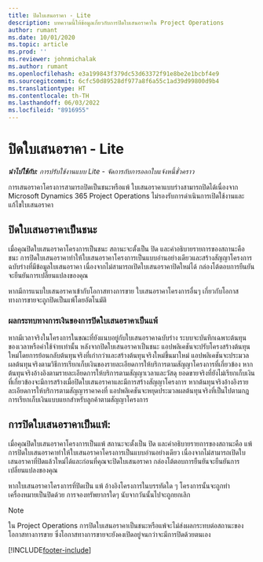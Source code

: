 ```yaml
---
title: ปิดใบเสนอราคา - Lite
description: บทความนี้ให้ข้อมูลเกี่ยวกับการปิดใบเสนอราคาใน Project Operations
author: rumant
ms.date: 10/01/2020
ms.topic: article
ms.prod: ''
ms.reviewer: johnmichalak
ms.author: rumant
ms.openlocfilehash: e3a199843f379dc53d63372f91e8be2e1bcbf4e9
ms.sourcegitcommit: 6cfc50d89528df977a8f6a55c1ad39d99800d9b4
ms.translationtype: HT
ms.contentlocale: th-TH
ms.lasthandoff: 06/03/2022
ms.locfileid: "8916955"
---
```

# <a name="close-a-quote---lite"></a>ปิดใบเสนอราคา - Lite

_**นำไปใช้กับ:** การปรับใช้งานแบบ Lite - จัดการกับการออกใบแจ้งหนี้ชั่วคราว_

การเสนอราคาโครงการสามารถปิดเป็นชนะหรือแพ้ ใบเสนอราคาแบบร่างสามารถปิดได้เนื่องจาก Microsoft Dynamics 365 Project Operations ไม่รองรับการดำเนินการเปิดใช้งานและแก้ไขใบเสนอราคา

## <a name="close-a-quote-as-won"></a>ปิดใบเสนอราคาเป็นชนะ

เมื่อคุณปิดใบเสนอราคาโครงการเป็นชนะ สถานะจะตั้งเป็น ปิด และคำอธิบายรายการของสถานะคือ ชนะ การปิดใบเสนอราคาทำให้ใบเสนอราคาโครงการเป็นแบบอ่านอย่างเดียวและสร้างสัญญาโครงการฉบับร่างที่มีข้อมูลใบเสนอราคา เนื่องจากไม่สามารถเปิดใบเสนอราคาปิดใหม่ได้ กล่องโต้ตอบการยืนยันจะยืนยันการเปลี่ยนแปลงของคุณ

หากมีการแนบใบเสนอราคาเข้ากับโอกาสทางการขาย ใบเสนอราคาโครงการอื่นๆ เกี่ยวกับโอกาสทางการขายจะถูกปิดเป็นแพ้โดยอัตโนมัติ

### <a name="financial-impact-of-closing-a-quote-as-won"></a>ผลกระทบทางการเงินของการปิดใบเสนอราคาเป็นแพ้

หากมีเวลาจริงในโครงการในขณะที่ยังแนบอยู่กับใบเสนอราคาฉบับร่าง ระบบจะบันทึกเฉพาะต้นทุนของเวลาหรือค่าใช้จ่ายเท่านั้น หลังจากปิดใบเสนอราคาเป็นชนะ แอปพลิเคชันจะปรับโครงสร้างต้นทุนใหม่โดยการย้อนกลับต้นทุนจริงที่เก่ากว่าและสร้างต้นทุนจริงใหม่ขึ้นมาใหม่ แอปพลิเคชันจะประมวลผลต้นทุนจริงตามวิธีการเรียกเก็บเงินของรายละเอียดการให้บริการตามสัญญาโครงการที่เกี่ยวข้อง หากต้นทุนจริงอ้างอิงตามรายละเอียดการให้บริการตามสัญญาเวลาและวัสดุ ยอดขายจริงที่ยังไม่เรียกเก็บเงินที่เกี่ยวข้องจะมีการสร้างเมื่อปิดใบเสนอราคาและมีการสร้างสัญญาโครงการ หากต้นทุนจริงอ้างอิงรายละเอียดการให้บริการตามสัญญาราคาคงที่ แอปพลิเคชันจะหยุดประมวลผลต้นทุนจริงที่เป็นไปตามกฎการเรียกเก็บเงินแบบแยกสำหรับลูกค้าตามสัญญาโครงการ

## <a name="closing-a-quote-as-lost"></a>การปิดใบเสนอราคาเป็นแพ้:

เมื่อคุณปิดใบเสนอราคาโครงการเป็นแพ้ สถานะจะตั้งเป็น ปิด และคำอธิบายรายการของสถานะคือ แพ้ การปิดใบเสนอราคาทำให้ใบเสนอราคาโครงการเป็นแบบอ่านอย่างเดียว เนื่องจากไม่สามารถเปิดใบเสนอราคาที่ปิดแล้วใหม่ได้และก่อนที่คุณจะปิดใบเสนอราคา กล่องโต้ตอบการยืนยันจะยืนยันการเปลี่ยนแปลงของคุณ

หากใบเสนอราคาโครงการที่ปิดเป็น แพ้ อ้างอิงโครงการในบรรทัดใด ๆ โครงการนั้นจะถูกทำเครื่องหมายเป็นปิดด้วย การจองทรัพยากรใดๆ นับจากวันนั้นไปจะถูกยกเลิก

> [!NOTE]
> ใน Project Operations การปิดใบเสนอราคาเป็นชนะหรือแพ้จะไม่ส่งผลกระทบต่อสถานะของโอกาสทางการขาย ซึ่งโอกาสทางการขายจะยังคงเปิดอยู่จนกว่าจะมีการปิดด้วยตนเอง


[!INCLUDE[footer-include](../../includes/footer-banner.md)]